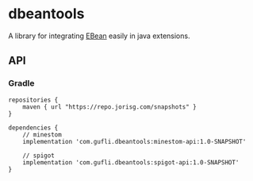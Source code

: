 # dbeantools

A library for integrating [EBean](https://ebean.io/) easily in java extensions.

## API

### Gradle
```
repositories {
    maven { url "https://repo.jorisg.com/snapshots" }
}
```

```
dependencies {
    // minestom
    implementation 'com.gufli.dbeantools:minestom-api:1.0-SNAPSHOT'
    
    // spigot
    implementation 'com.gufli.dbeantools:spigot-api:1.0-SNAPSHOT'
}
```